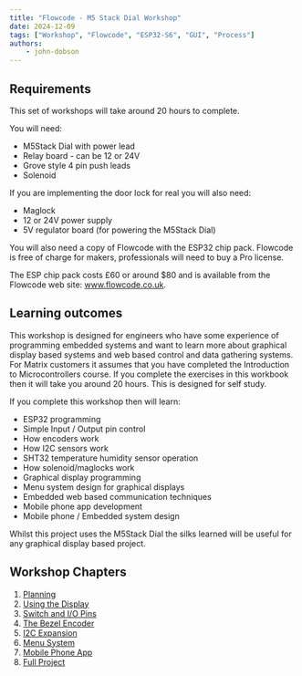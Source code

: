 ```yaml
---
title: "Flowcode - M5 Stack Dial Workshop"
date: 2024-12-09
tags: ["Workshop", "Flowcode", "ESP32-S6", "GUI", "Process"]
authors:
    - john-dobson
---
```


## Requirements

This set of workshops will take around 20 hours to complete.

You will need:
- M5Stack Dial with power lead
- Relay board - can be 12 or 24V
- Grove style 4 pin push leads
- Solenoid


If you are implementing the door lock for real you will also need:
- Maglock
- 12 or 24V power supply
- 5V regulator board (for powering the M5Stack Dial)


You will also need a copy of Flowcode with the ESP32 chip
pack. Flowcode is free of charge for makers, professionals will
need to buy a Pro license.


The ESP chip pack costs £60 or around $80 and is available
from the Flowcode web site: www.flowcode.co.uk.


## Learning outcomes

This workshop is designed for engineers who have some
experience of programming embedded systems and want to
learn more about graphical display based systems and web
based control and data gathering systems.
For Matrix customers it assumes that you have completed the
Introduction to Microcontrollers course.
If you complete the exercises in this workbook then it will take
you around 20 hours. This is designed for self study.


If you complete this workshop then will learn:
- ESP32 programming
- Simple Input / Output pin control
- How encoders work
- How I2C sensors work
- SHT32 temperature humidity sensor operation
- How solenoid/maglocks work
- Graphical display programming
- Menu system design for graphical displays
- Embedded web based communication techniques
- Mobile phone app development
- Mobile phone / Embedded system design

Whilst this project uses the M5Stack Dial the silks learned will
be useful for any graphical display based project.


## Workshop Chapters

1. [Planning](01-planning)
2. [Using the Display](02-using-the-display)
3. [Switch and I/O Pins](03-switch-io-pins)
4. [The Bezel Encoder](04-the-bezel-encoder)
5. [I2C Expansion](05-i2c-expansion)
6. [Menu System](06-menu-system)
7. [Mobile Phone App](07-mobile-phone-app)
8. [Full Project](08-full-project)
